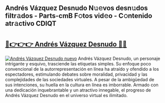 ## Andrés Vázquez Desnudo N𝚞𝚎vos desn𝚞dos filtr𝚊dos - Parts-cmB F𝚘tos vid𝚎o - C𝚘ntenido atr𝚊ctivo CDlQT

# <h2><a href="http://mb4aay0.tromn.icu/?c=Andr%c3%a9s+V%c3%a1zquez+Desnudo">🔗👉👉👉 Andrés Vázquez Desnudo 🔗🔗</a></h2>

[![Andrés Vázquez Desnudo nuevo](https://i.imgur.com/pEAQMta.gif)](http://mb4aay0.tromn.icu/?c=Andr%c3%a9s+V%c3%a1zquez+Desnudo)
Andrés Vázquez Desnudo, un personaje intrigante y esquivo, trasciende las etiquetas simples. Su enfoque poco convencional de la autorrepresentación en línea ha atraído y ofendido a los espectadores, estimulando debates sobre moralidad, privacidad y las complejidades de las sociedades virtuales. A pesar de la ambigüedad de sus intenciones, su huella en la cultura en línea es imborrable. Armado con una dedicación inquebrantable y un atractivo innegable, el progreso de Andrés Vázquez Desnudo en el universo virtual es ilimitado.
